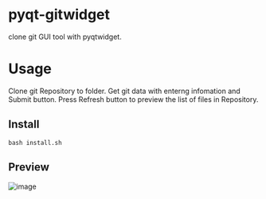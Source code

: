 # pyqt-gitwidget
clone git GUI tool with pyqtwidget.

# Usage
Clone git Repository to folder.
Get git data with enterng infomation and Submit button.
Press Refresh button to preview the list of files in Repository.

## Install
```
bash install.sh
```

## Preview
![image](https://user-images.githubusercontent.com/69866145/155132934-19e865b2-fa31-4a46-abb8-d49dba803a0f.png)
